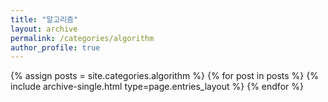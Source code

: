 ```yaml
---
title: "알고리즘"
layout: archive
permalink: /categories/algorithm
author_profile: true
---
```


{% assign posts = site.categories.algorithm %}
{% for post in posts %} {% include archive-single.html type=page.entries_layout %} {% endfor %}
